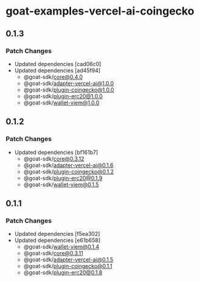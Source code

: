 # goat-examples-vercel-ai-coingecko

## 0.1.3

### Patch Changes

- Updated dependencies [cad06c0]
- Updated dependencies [ad45f94]
  - @goat-sdk/core@0.4.0
  - @goat-sdk/adapter-vercel-ai@1.0.0
  - @goat-sdk/plugin-coingecko@1.0.0
  - @goat-sdk/plugin-erc20@1.0.0
  - @goat-sdk/wallet-viem@1.0.0

## 0.1.2

### Patch Changes

- Updated dependencies [bf161b7]
  - @goat-sdk/core@0.3.12
  - @goat-sdk/adapter-vercel-ai@0.1.6
  - @goat-sdk/plugin-coingecko@0.1.2
  - @goat-sdk/plugin-erc20@0.1.9
  - @goat-sdk/wallet-viem@0.1.5

## 0.1.1

### Patch Changes

- Updated dependencies [f5ea302]
- Updated dependencies [e61b658]
  - @goat-sdk/wallet-viem@0.1.4
  - @goat-sdk/core@0.3.11
  - @goat-sdk/adapter-vercel-ai@0.1.5
  - @goat-sdk/plugin-coingecko@0.1.1
  - @goat-sdk/plugin-erc20@0.1.8

